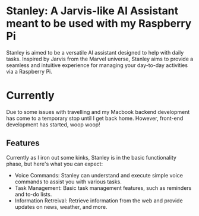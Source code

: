 # Stanley: A Jarvis-like AI Assistant meant to be used with my Raspberry Pi
Stanley is aimed to be a versatile AI assistant designed to help with daily tasks. Inspired by Jarvis from the Marvel universe, Stanley aims to provide a seamless and intuitive experience for managing your day-to-day activities via a Raspberry Pi. 

# Currently
Due to some issues with travelling and my Macbook backend development has come to a temporary stop until I get back home.
However, front-end development has started, woop woop!

## Features
Currently as I iron out some kinks, Stanley is in the basic functionality phase, but here's what you can expect:
- Voice Commands: Stanley can understand and execute simple voice commands to assist you with various tasks.
- Task Management: Basic task management features, such as reminders and to-do lists.
- Information Retreival: Retrieve information from the web and provide updates on news, weather, and more.
